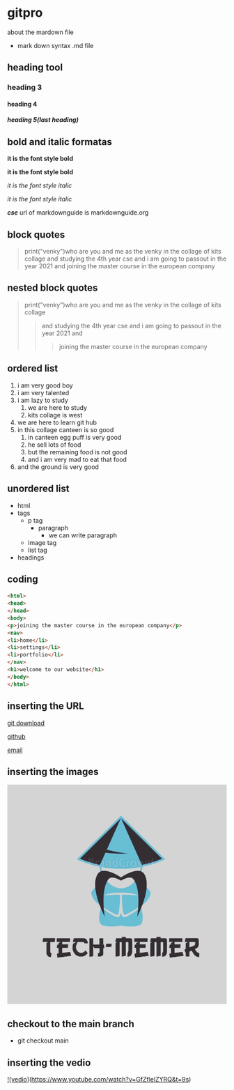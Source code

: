 # gitpro
about the mardown file
- mark down syntax .md file
## heading tool
### heading 3
#### heading 4
##### heading 5(last heading)
## bold and italic formatas
**it is the font style bold**

__it is the font style bold__

*it is the font style italic*

_it is the font style italic_

__*cse*__
url of markdownguide is markdownguide.org
## block quotes
> print("venky")who are you and me as the venky in the collage of kits collage and studying the 4th year cse and i am going to passout in the year 2021 and joining the master course in the european company
## nested block quotes
> print("venky")who are you and me as the venky in the collage of kits collage 
>> and studying the 4th year cse and i am going to passout in the year 2021 and 
>>> joining the master course in the european company
## ordered list
1. i am very good boy
2. i am very talented
3. i am lazy to study
    1. we are here to study 
    2. kits collage is west
 3. we are here to learn git hub
 4. in this collage canteen is so good
    1. in canteen egg puff is very good 
    2. he sell lots of food 
    3. but the remaining food is not good
    4. and i am very mad to eat that food
 5. and the ground is very good
 ## unordered list
 - html
 - tags
    - p tag
        - paragraph
            - we can write paragraph
    - image tag
    - list tag
 - headings
 ## coding
 ```html
 <html>
 <head>
 </head>
 <body>
 <p>joining the master course in the european company</p>
 <nav>
 <li>home</li>
 <li>settings</li>
 <li>portfolio</li>
 </nav>
 <h1>welcome to our website</h1>
 </body>
 </html>
 ```
 ## inserting the URL 
 [git download](https://git-scm.com/downloads)
 
 [github](https://github.com/pothamsettyvenky/gitpro/edit/main/README.md)
 
 [email](https://mail.google.com/mail/u/0/?zx=8arj40ologb0#)
 
 ## inserting the images
 ![Tech-Memer](https://github.com/pothamsettyvenky/gitpro/blob/master/tech.jpg)
 ## checkout to the main branch 
 - git checkout main
 ## inserting the vedio
 [![vedio]](https://img.youtube.com/vi/GfZflelZYRQ&t=9s/0.jpg)(https://www.youtube.com/watch?v=GfZflelZYRQ&t=9s)
 
 
 
 
 

 
 
 
 
 
